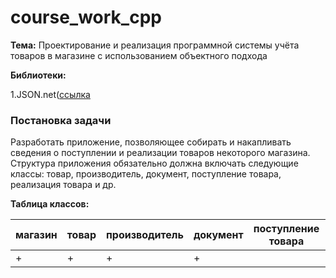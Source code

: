 # course_work_cpp
**Тема:** Проектирование и реализация программной системы учёта товаров в магазине с использованием объектного подхода

**Библиотеки:**

1.JSON.net([ссылка](https://www.newtonsoft.com/json)

### Постановка задачи

Разработать приложение, позволяющее собирать и накапливать сведения о поступлении и реализации товаров некоторого магазина. 
Структура приложения обязательно должна включать следующие классы: товар, производитель, документ, поступление товара, реализация товара и др.

**Таблица классов:**

|магазин|товар|производитель|документ|поступление товара|реализация товара|
|-------|-----|-------------|--------|------------------|-----------------|
|+      |+    |+            |+       |                  |                 |
